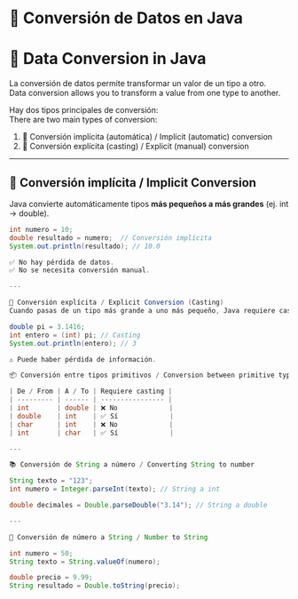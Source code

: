 # 🔄 Conversión de Datos en Java  
# 🔄 Data Conversion in Java

La conversión de datos permite transformar un valor de un tipo a otro.  
Data conversion allows you to transform a value from one type to another.

Hay dos tipos principales de conversión:  
There are two main types of conversion:

1. 🔹 Conversión implícita (automática) / Implicit (automatic) conversion  
2. 🔸 Conversión explícita (casting) / Explicit (manual) conversion

---

## 🔹 Conversión implícita / Implicit Conversion

Java convierte automáticamente tipos **más pequeños a más grandes** (ej. int → double).

```java
int numero = 10;
double resultado = numero;  // Conversión implícita
System.out.println(resultado); // 10.0

✅ No hay pérdida de datos.
✅ No se necesita conversión manual.

---

🔸 Conversión explícita / Explicit Conversion (Casting)
Cuando pasas de un tipo más grande a uno más pequeño, Java requiere casting manual.

double pi = 3.1416;
int entero = (int) pi; // Casting
System.out.println(entero); // 3

⚠️ Puede haber pérdida de información.  

📦 Conversión entre tipos primitivos / Conversion between primitive types

| De / From | A / To | Requiere casting |
| --------- | ------ | ---------------- |
| int       | double | ❌ No             |
| double    | int    | ✅ Sí             |
| char      | int    | ❌ No             |
| int       | char   | ✅ Sí             |

---

📚 Conversión de String a número / Converting String to number

String texto = "123";
int numero = Integer.parseInt(texto); // String a int

double decimales = Double.parseDouble("3.14"); // String a double

---

🧠 Conversión de número a String / Number to String

int numero = 50;
String texto = String.valueOf(numero);

double precio = 9.99;
String resultado = Double.toString(precio);
